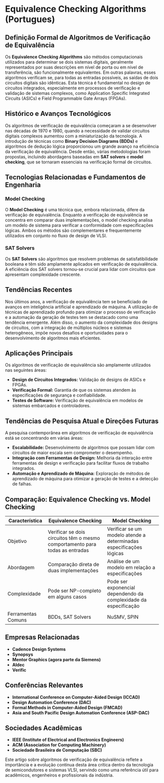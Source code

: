 # Equivalence Checking Algorithms (Portugues)

## Definição Formal de Algoritmos de Verificação de Equivalência

Os **Equivalence Checking Algorithms** são métodos computacionais utilizados para determinar se dois sistemas digitais, geralmente representados por suas descrições em nível de porta ou em nível de transferência, são funcionalmente equivalentes. Em outras palavras, esses algoritmos verificam se, para todas as entradas possíveis, as saídas de dois circuitos digitais são idênticas. Esta técnica é fundamental no design de circuitos integrados, especialmente em processos de verificação e validação de sistemas complexos, como Application Specific Integrated Circuits (ASICs) e Field Programmable Gate Arrays (FPGAs).

## Histórico e Avanços Tecnológicos

Os algoritmos de verificação de equivalência começaram a se desenvolver nas décadas de 1970 e 1980, quando a necessidade de validar circuitos digitais complexos aumentou com a miniaturização da tecnologia. A introdução de técnicas como **Binary Decision Diagrams (BDDs)** e algoritmos de dedução lógica proporcionou um grande avanço na eficiência da verificação de equivalência. Desde então, várias metodologias foram propostas, incluindo abordagens baseadas em **SAT solvers** e **model checking**, que se tornaram essenciais na verificação formal de circuitos.

## Tecnologias Relacionadas e Fundamentos de Engenharia

### Model Checking

O **Model Checking** é uma técnica que, embora relacionada, difere da verificação de equivalência. Enquanto a verificação de equivalência se concentra em comparar duas implementações, o model checking analisa um modelo de sistema para verificar a conformidade com especificações lógicas. Ambos os métodos são complementares e frequentemente utilizados em conjunto no fluxo de design de VLSI.

### SAT Solvers

Os **SAT Solvers** são algoritmos que resolvem problemas de satisfatibilidade booleana e têm sido amplamente aplicados em verificação de equivalência. A eficiência dos SAT solvers tornou-se crucial para lidar com circuitos que apresentam complexidade crescente.

## Tendências Recentes

Nos últimos anos, a verificação de equivalência tem se beneficiado de avanços em inteligência artificial e aprendizado de máquina. A utilização de técnicas de aprendizado profundo para otimizar o processo de verificação e a automação da geração de testes tem se destacado como uma tendência emergente. Além disso, o aumento da complexidade dos designs de circuitos, com a integração de múltiplos núcleos e sistemas heterogêneos, impõe novos desafios e oportunidades para o desenvolvimento de algoritmos mais eficientes.

## Aplicações Principais

Os algoritmos de verificação de equivalência são amplamente utilizados nas seguintes áreas:

- **Design de Circuitos Integrados:** Validação de designs de ASICs e FPGAs.
- **Verificação Formal:** Garantia de que os sistemas atendem às especificações de segurança e confiabilidade.
- **Testes de Software:** Verificação de equivalência em modelos de sistemas embarcados e controladores.

## Tendências de Pesquisa Atual e Direções Futuras

A pesquisa contemporânea em algoritmos de verificação de equivalência está se concentrando em várias áreas:

- **Escalabilidade:** Desenvolvimento de algoritmos que possam lidar com circuitos de maior escala sem comprometer o desempenho.
- **Integração com Ferramentas de Design:** Melhoria da interação entre ferramentas de design e verificação para facilitar fluxos de trabalho integrados.
- **Automação e Aprendizado de Máquina:** Exploração de métodos de aprendizado de máquina para otimizar a geração de testes e a detecção de falhas.

## Comparação: Equivalence Checking vs. Model Checking

| Característica                | Equivalence Checking                              | Model Checking                                 |
|-------------------------------|--------------------------------------------------|------------------------------------------------|
| Objetivo                      | Verificar se dois circuitos têm o mesmo comportamento para todas as entradas | Verificar se um modelo atende a determinadas especificações lógicas |
| Abordagem                    | Comparação direta de duas implementações         | Análise de um modelo em relação a especificações |
| Complexidade                  | Pode ser NP-completo em alguns casos             | Pode ser exponencial dependendo da complexidade da especificação |
| Ferramentas Comuns            | BDDs, SAT Solvers                                | NuSMV, SPIN                                   |

## Empresas Relacionadas

- **Cadence Design Systems**
- **Synopsys**
- **Mentor Graphics (agora parte da Siemens)**
- **Aldec**
- **Verific**

## Conferências Relevantes

- **International Conference on Computer-Aided Design (ICCAD)**
- **Design Automation Conference (DAC)**
- **Formal Methods in Computer-Aided Design (FMCAD)**
- **Asia and South Pacific Design Automation Conference (ASP-DAC)**

## Sociedades Acadêmicas

- **IEEE (Institute of Electrical and Electronics Engineers)**
- **ACM (Association for Computing Machinery)**
- **Sociedade Brasileira de Computação (SBC)**

Este artigo sobre algoritmos de verificação de equivalência reflete a importância e a evolução contínua desta área crítica dentro da tecnologia de semicondutores e sistemas VLSI, servindo como uma referência útil para acadêmicos, engenheiros e profissionais da indústria.